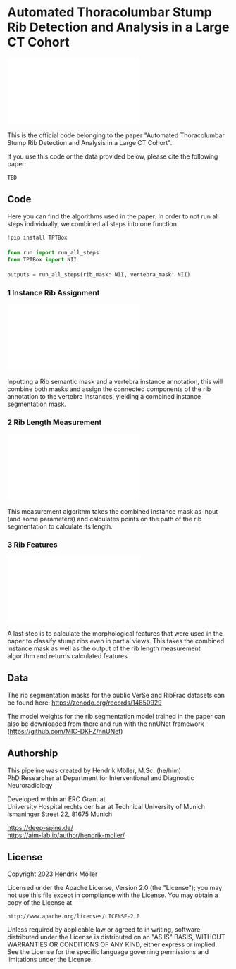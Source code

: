 # Automated Thoracolumbar Stump Rib Detection and Analysis in a Large CT Cohort

![graphical_abstract](/figures/img_graphical_abstract.pdf)

This is the official code belonging to the paper "Automated Thoracolumbar Stump Rib Detection and Analysis in a Large CT Cohort".

If you use this code or the data provided below, please cite the following paper:
```
TBD
```


## Code

Here you can find the algorithms used in the paper. In order to not run all steps individually, we combined all steps into one function.
```python
!pip install TPTBox

from run import run_all_steps
from TPTBox import NII

outputs = run_all_steps(rib_mask: NII, vertebra_mask: NII)
```

### 1 Instance Rib Assignment

![seginstance](figures/img_seginstance-v2.pdf)

Inputting a Rib semantic mask and a vertebra instance annotation, this will combine both masks and assign the connected components of the rib annotation to the vertebra instances, yielding a combined instance segmentation mask.

### 2 Rib Length Measurement

![seglen](/rib-segmentation/figures/img_riblen_algo.pdf)

This measurement algorithm takes the combined instance mask as input (and some parameters) and calculates points on the path of the rib segmentation to calculate its length.


### 3 Rib Features

![segfeatures](rib-segmentation/figures/img_ribfeatures.pdf)

A last step is to calculate the morphological features that were used in the paper to classify stump ribs even in partial views.
This takes the combined instance mask as well as the output of the rib length measurement algorithm and returns calculated features.


## Data

The rib segmentation masks for the public VerSe and RibFrac datasets can be found here: https://zenodo.org/records/14850929

The model weights for the rib segmentation model trained in the paper can also be downloaded from there and run with the nnUNet framework (https://github.com/MIC-DKFZ/nnUNet)



## Authorship

This pipeline was created by Hendrik Möller, M.Sc. (he/him)<br>
PhD Researcher at Department for Interventional and Diagnostic Neuroradiology

Developed within an ERC Grant at<br>
University Hospital rechts der Isar at Technical University of Munich<br>
Ismaninger Street 22, 81675 Munich

https://deep-spine.de/<br>
https://aim-lab.io/author/hendrik-moller/


## License

Copyright 2023 Hendrik Möller

Licensed under the Apache License, Version 2.0 (the "License");
you may not use this file except in compliance with the License.
You may obtain a copy of the License at

    http://www.apache.org/licenses/LICENSE-2.0

Unless required by applicable law or agreed to in writing, software
distributed under the License is distributed on an "AS IS" BASIS,
WITHOUT WARRANTIES OR CONDITIONS OF ANY KIND, either express or implied.
See the License for the specific language governing permissions and
limitations under the License.